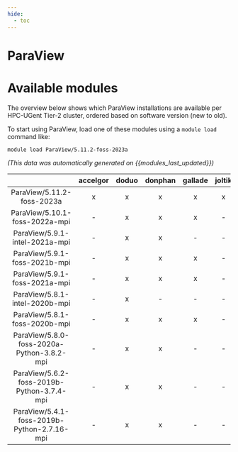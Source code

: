 ```yaml
---
hide:
  - toc
---
```


ParaView
========

# Available modules


The overview below shows which ParaView installations are available per HPC-UGent Tier-2 cluster, ordered based on software version (new to old).

To start using ParaView, load one of these modules using a `module load` command like:

```shell
module load ParaView/5.11.2-foss-2023a
```

*(This data was automatically generated on {{modules_last_updated}})*  

| |accelgor|doduo|donphan|gallade|joltik|shinx|skitty|
| :---: | :---: | :---: | :---: | :---: | :---: | :---: | :---: |
|ParaView/5.11.2-foss-2023a|x|x|x|x|x|x|x|
|ParaView/5.10.1-foss-2022a-mpi|-|x|x|x|-|-|-|
|ParaView/5.9.1-intel-2021a-mpi|-|x|x|-|-|-|-|
|ParaView/5.9.1-foss-2021b-mpi|-|x|x|x|-|-|-|
|ParaView/5.9.1-foss-2021a-mpi|-|x|x|x|-|-|-|
|ParaView/5.8.1-intel-2020b-mpi|-|x|-|-|-|-|-|
|ParaView/5.8.1-foss-2020b-mpi|-|x|x|x|-|-|-|
|ParaView/5.8.0-foss-2020a-Python-3.8.2-mpi|-|x|x|-|-|-|-|
|ParaView/5.6.2-foss-2019b-Python-3.7.4-mpi|-|x|x|-|-|-|-|
|ParaView/5.4.1-foss-2019b-Python-2.7.16-mpi|-|x|x|-|-|-|-|
